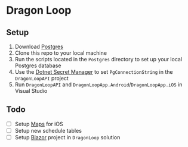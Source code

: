 # Dragon Loop

## Setup
1. Download [Postgres](https://www.postgresql.org/)
2. Clone this repo to your local machine
3. Run the scripts located in the `Postgres` directory to set up your local Postgres database
4. Use the [Dotnet Secret Manager](https://docs.microsoft.com/en-us/aspnet/core/security/app-secrets?view=aspnetcore-2.2&tabs=windows) to set `PgConnectionString` in the `DragonLoopAPI` project
5. Run `DragonLoopAPI` and `DragonLoopApp.Android`/`DragonLoopApp.iOS` in Visual Studio

## Todo
- [ ] Setup [Maps](https://docs.microsoft.com/en-us/xamarin/xamarin-forms/user-interface/map) for iOS
- [ ] Setup new schedule tables
- [ ] Setup [Blazor](https://dotnet.microsoft.com/apps/aspnet/web-apps/blazor) project in `DragonLoop` solution